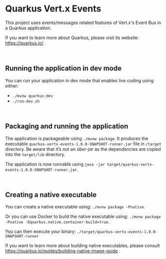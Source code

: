 # Quarkus Vert.x Events

This project uses events/messages related features of Vert.x's Event Bus in a Quarkus application.

If you want to learn more about Quarkus, please visit its website: https://quarkus.io/ .

<br/>

## Running the application in dev mode

You can run your application in dev mode that enables live coding using either:
* `./mvnw quarkus:dev`
* `./run-dev.sh`

<br/>

## Packaging and running the application

The application is packageable using `./mvnw package`.
It produces the executable `quarkus-vertx-events-1.0.0-SNAPSHOT-runner.jar` file in `/target` directory.
Be aware that it’s not an _über-jar_ as the dependencies are copied into the `target/lib` directory.

The application is now runnable using `java -jar target/quarkus-vertx-events-1.0.0-SNAPSHOT-runner.jar`.

<br/>

## Creating a native executable

You can create a native executable using: `./mvnw package -Pnative`.

Or you can use Docker to build the native executable using: `./mvnw package -Pnative -Dquarkus.native.container-build=true`.

You can then execute your binary: `./target/quarkus-vertx-events-1.0.0-SNAPSHOT-runner`

If you want to learn more about building native executables, please consult https://quarkus.io/guides/building-native-image-guide .